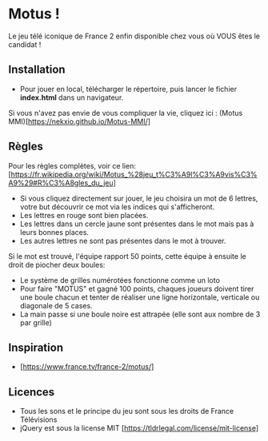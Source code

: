 # Motus !

Le jeu télé iconique de France 2 enfin disponible chez vous où VOUS êtes le candidat !

## Installation

- Pour jouer en local, télécharger le répertoire, puis lancer le fichier **index.html** dans un navigateur.

Si vous n'avez pas envie de vous compliquer la vie, cliquez ici : (Motus MMI)[https://nekxio.github.io/Motus-MMI/]

## Règles

Pour les règles complètes, voir ce lien: [https://fr.wikipedia.org/wiki/Motus_%28jeu_t%C3%A9l%C3%A9vis%C3%A9%29#R%C3%A8gles_du_jeu]

- Si vous cliquez directement sur jouer, le jeu choisira un mot de 6 lettres, votre but découvrir ce mot via les indices qui s'afficheront.
- Les lettres en rouge sont bien placées.
- Les lettres dans un cercle jaune sont présentes dans le mot mais pas à leurs bonnes places.
- Les autres lettres ne sont pas présentes dans le mot à trouver.

Si le mot est trouvé, l'équipe rapport 50 points, cette équipe à ensuite le droit de piocher deux boules:

- Le système de grilles numérotées fonctionne comme un loto
- Pour faire "MOTUS" et gagné 100 points, chaques joueurs doivent tirer une boule chacun et tenter de réaliser une ligne horizontale, verticale ou diagonale de 5 cases.
- La main passe si une boule noire est attrapée (elle sont aux nombre de 3 par grille)

## Inspiration
- [https://www.france.tv/france-2/motus/]

## Licences
- Tous les sons et le principe du jeu sont sous les droits de France Télévisions
- jQuery est sous la license MIT [https://tldrlegal.com/license/mit-license]
